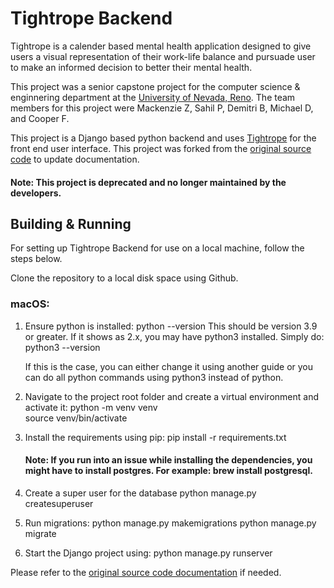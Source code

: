 # Tightrope Backend

Tightrope is a calender based mental health application designed to give users a visual representation of their work-life balance and pursuade user to make an informed decision to better their mental health.

This project was a senior capstone project for the computer science & enginnering department at the [University of Nevada, Reno](https://www.unr.edu/cse). The team members for this project were Mackenzie Z, Sahil P, Demitri B, Michael D, and Cooper F.

This project is a Django based python backend and uses [Tightrope](https://github.com/pyakures/Tightrope) for the front end user interface. This project was forked from the [original source code](https://github.com/mdoradocode/TightropeBackend) to update documentation.

#### Note: This project is deprecated and no longer maintained by the developers.

## Building & Running

For setting up Tightrope Backend for use on a local machine, follow the steps below.

Clone the repository to a local disk space using Github.

### macOS:

1. Ensure python is installed:
   python --version
   This should be version 3.9 or greater. If it shows as 2.x, you may have python3 installed. Simply do: python3 --version

   If this is the case, you can either change it using another guide or you can do all python commands using python3 instead of python.

2. Navigate to the project root folder and create a virtual environment and activate it:
   python -m venv venv  
   source venv/bin/activate

3. Install the requirements using pip:
   pip install -r requirements.txt

   #### Note: If you run into an issue while installing the dependencies, you might have to install postgres. For example: brew install postgresql.

4. Create a super user for the database
   python manage.py createsuperuser

5. Run migrations:
   python manage.py makemigrations
   python manage.py migrate

6. Start the Django project using:
   python manage.py runserver

Please refer to the [original source code documentation](https://github.com/mdoradocode/TightropeBackend/blob/main/ReadMe.txt) if needed.
